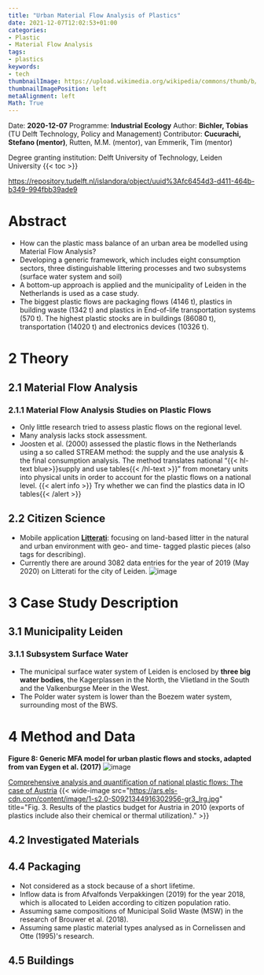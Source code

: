 ```yaml
---
title: "Urban Material Flow Analysis of Plastics"
date: 2021-12-07T12:02:53+01:00
categories:
- Plastic
- Material Flow Analysis
tags:
- plastics
keywords:
- tech
thumbnailImage: https://upload.wikimedia.org/wikipedia/commons/thumb/b/b0/UniversiteitLeidenLogo.svg/1200px-UniversiteitLeidenLogo.svg.png
thumbnailImagePosition: left
metaAlignment: left
Math: True
---
```

Date: **2020-12-07**
Programme: **Industrial Ecology**
Author: **Bichler, Tobias** (TU Delft Technology, Policy and Management)
Contributor: **Cucurachi, Stefano (mentor)**, Rutten, M.M. (mentor), van Emmerik, Tim (mentor)
<!--more-->
Degree granting institution: Delft University of Technology, Leiden University
{{< toc >}}

https://repository.tudelft.nl/islandora/object/uuid%3Afc6454d3-d411-464b-b349-994fbb39ade9

# Abstract

* How can the plastic mass balance of an urban area be modelled using Material Flow Analysis?
* Developing a generic framework, which includes eight consumption sectors, three distinguishable littering processes and two subsystems (surface water system and soil)
* A bottom-up approach is applied and the municipality of Leiden in the Netherlands is used as a case study.
* The biggest plastic flows are packaging flows (4146 t), plastics in building waste (1342 t) and plastics in End-of-life transportation systems (570 t). The highest plastic stocks are in buildings (86080 t), transportation (14020 t) and electronics devices (10326 t).

# 2 Theory

## 2.1 Material Flow Analysis

### 2.1.1 Material Flow Analysis Studies on Plastic Flows
* Only little research tried to assess plastic flows on the regional level.
* Many analysis lacks stock assessment.
* Joosten et al. (2000) assessed the plastic flows in the Netherlands using a so called STREAM method: the supply and the use analysis & the final consumption analysis. The method translates national “{{< hl-text blue>}}supply and use tables{{< /hl-text >}}” from monetary units into physical units in order to account for the plastic flows on a national level.
{{< alert info >}} Try whether we can find the plastics data in IO tables{{< /alert >}}

## 2.2 Citizen Science
* Mobile application [**Litterati**](https://litterati.org/): focusing on land-based litter in the natural and urban environment with geo- and time- tagged plastic pieces (also tags for describing).
* Currently there are around 3082 data entries for the year of 2019 (May 2020) on Litterati for the city of Leiden.
![image](https://user-images.githubusercontent.com/65668613/145055400-ff52a02e-6149-44ff-8d0c-6f18c085225d.png)

# 3 Case Study Description
## 3.1 Municipality Leiden
### 3.1.1 Subsystem Surface Water
* The municipal surface water system of Leiden is enclosed by **three big water bodies**, the Kagerplassen in the North, the Vlietland in the South and the Valkenburgse Meer in the West.
* The Polder water system is lower than the Boezem water system, surrounding most of the BWS.
# 4 Method and Data

**Figure 8: Generic MFA model for urban plastic flows and stocks, adapted from van Eygen et al. (2017)**
![image](https://user-images.githubusercontent.com/65668613/145072689-c482930b-9cc4-4e96-9894-1425ee492544.png)

[Comprehensive analysis and quantification of national plastic flows: The case of Austria](https://www.sciencedirect.com/science/article/pii/S0921344916302956?via%3Dihub)
{{< wide-image src="https://ars.els-cdn.com/content/image/1-s2.0-S0921344916302956-gr3_lrg.jpg" title="Fig. 3. Results of the plastics budget for Austria in 2010 (exports of plastics include also their chemical or thermal utilization)." >}}

## 4.2 Investigated Materials
## 4.4 Packaging
* Not considered as a stock because of a short lifetime.
* Inflow data is from Afvalfonds Verpakkingen (2019) for the year 2018, which is allocated to Leiden according to citizen population ratio.
* Assuming same compositions of Municipal Solid Waste (MSW) in the research of Brouwer et al. (2018).
* Assuming same plastic material types analysed as in Cornelissen and Otte (1995)'s research.
## 4.5 Buildings
